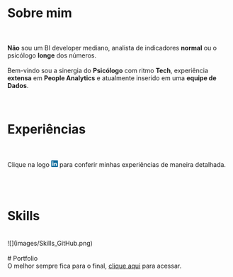 <HEAD>
 
 <!-- Global site tag (gtag.js) - Google Analytics -->
<script async src="https://www.googletagmanager.com/gtag/js?id=G-KTEVLFF4H7"></script>
<script>
  window.dataLayer = window.dataLayer || [];
  function gtag(){dataLayer.push(arguments);}
  gtag('js', new Date());

  gtag('config', 'G-KTEVLFF4H7');
</script>
</HEAD>

# Sobre mim 
<br><br>
<b>Não</b> sou um BI developer mediano, analista de indicadores <b>normal</b> ou o psicólogo <b>longe</b> dos números. <br><br>
Bem-vindo sou a sinergia do <b>Psicólogo</b> com ritmo <b>Tech</b>, experiência <b>extensa</b> em <b>People Analytics</b> e atualmente inserido em uma <b>equipe de Dados</b>.
<br><br><br>
# Experiências
<br><br>
Clique na logo <a href="https://www.linkedin.com/in/gtex/"><img src="images/linkedin_icon.png" width="3%" alt="Meu Linkedin!"></a> para conferir minhas experiências de maneira detalhada.            
<br><br><br>
# Skills 
<br>
![](images/Skills_GitHub.png)
<br><br>
# Portfolio
<br>
O melhor sempre fica para o final, <a href="https://gabrielteixeira2004.github.io/Gabriel-Portfolio/portfolio">clique aqui</a> para acessar.
